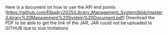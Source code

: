 Here is a document on how to use the API end points  (https://github.com/Elbadry2025/Library_Management_System/blob/master/Library%20Management%20System%20Document.pdf)
Download the PDF to be able to get the link of the JAR, JAR could not be uploaded to GITHUB due to size limitations
